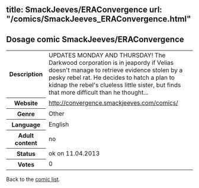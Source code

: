 title: SmackJeeves/ERAConvergence
url: "/comics/SmackJeeves_ERAConvergence.html"
---
Dosage comic SmackJeeves/ERAConvergence
-----------------------------------------

<table class="comicinfo">
<tr>
<th>Description</th><td>UPDATES MONDAY AND THURSDAY! The Darkwood corporation is in jeapordy if Velias doesn't manage to retrieve evidence stolen by a pesky rebel rat. He decides to hatch a plan to kidnap the rebel's clueless little sister, but finds that more difficult than he thought...</td>
</tr>
<tr>
<th>Website</th><td><a href="http://convergence.smackjeeves.com/comics/">http://convergence.smackjeeves.com/comics/</a></td>
</tr>
<tr>
<th>Genre</th><td>Other</td>
</tr>
<tr>
<th>Language</th><td>English</td>
</tr>
<tr>
<th>Adult content</th><td>no</td>
</tr>
<tr>
<th>Status</th><td>ok on 11.04.2013</td>
</tr>
<tr>
<th>Votes</th><td>0</div></td>
</tr>
</table>

Back to the [comic list](../comic-index.html).
